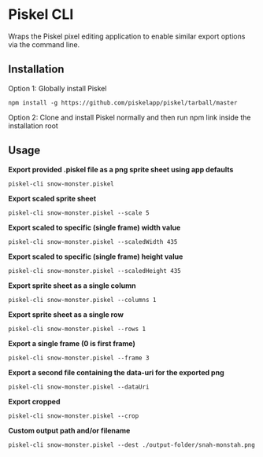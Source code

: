 # Piskel CLI

Wraps the Piskel pixel editing application to enable similar export options via the command line.

## Installation

Option 1: Globally install Piskel

```
npm install -g https://github.com/piskelapp/piskel/tarball/master
```

Option 2: Clone and install Piskel normally and then run npm link inside the installation root

## Usage

**Export provided .piskel file as a png sprite sheet using app defaults**

```
piskel-cli snow-monster.piskel
```

**Export scaled sprite sheet**

```
piskel-cli snow-monster.piskel --scale 5
```

**Export scaled to specific (single frame) width value**

```
piskel-cli snow-monster.piskel --scaledWidth 435
```

**Export scaled to specific (single frame) height value**

```
piskel-cli snow-monster.piskel --scaledHeight 435
```

**Export sprite sheet as a single column**

```
piskel-cli snow-monster.piskel --columns 1
```

**Export sprite sheet as a single row**

```
piskel-cli snow-monster.piskel --rows 1
```

**Export a single frame (0 is first frame)**

```
piskel-cli snow-monster.piskel --frame 3
```

**Export a second file containing the data-uri for the exported png**

```
piskel-cli snow-monster.piskel --dataUri
```

**Export cropped**

```
piskel-cli snow-monster.piskel --crop
```

**Custom output path and/or filename**

```
piskel-cli snow-monster.piskel --dest ./output-folder/snah-monstah.png
```
